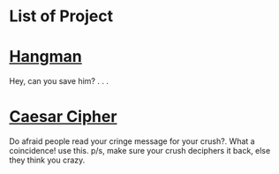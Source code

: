 # List of Project

# [Hangman](https://github.com/aimanraz/hangman.git)
Hey, can you save him? . . .

# [Caesar Cipher](https://github.com/aimanraz/caesar_cipher.git)
Do afraid people read your cringe message for your crush?. What a coincidence! use this. p/s, make sure your crush deciphers it back, else they think you crazy. 
